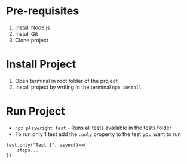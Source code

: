 # Pre-requisites
1. Install Node.js
2. Install Git
3. Clone project

# Install Project
1. Open terminal in root folder of the project
2. Install project by writing in the terminal ```npm install```

# Run Project
- ```npx playwright test``` - Runs all tests available in the tests folder
- To run only 1 test add the ```.only``` property to the test you want to run  
```
test.only("Test 1", async()=>{
    steps...
})
```